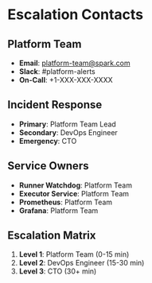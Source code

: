 # Escalation Contacts

## Platform Team
- **Email**: platform-team@spark.com
- **Slack**: #platform-alerts
- **On-Call**: +1-XXX-XXX-XXXX

## Incident Response
- **Primary**: Platform Team Lead
- **Secondary**: DevOps Engineer
- **Emergency**: CTO

## Service Owners
- **Runner Watchdog**: Platform Team
- **Executor Service**: Platform Team
- **Prometheus**: Platform Team
- **Grafana**: Platform Team

## Escalation Matrix
1. **Level 1**: Platform Team (0-15 min)
2. **Level 2**: DevOps Engineer (15-30 min)
3. **Level 3**: CTO (30+ min)
